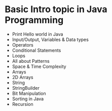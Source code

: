 # Basic Intro topic in Java Programming
- Print Hello world in Java
- Input/Output, Variables & Data types
- Operators
- Conditional Statements
- Loops
- All about Patterns
- Space & Time Complexity
- Arrays
- 2D Arrays
- String
- StringBuilder
- Bit Manipulation
- Sorting in Java
- Recursion
